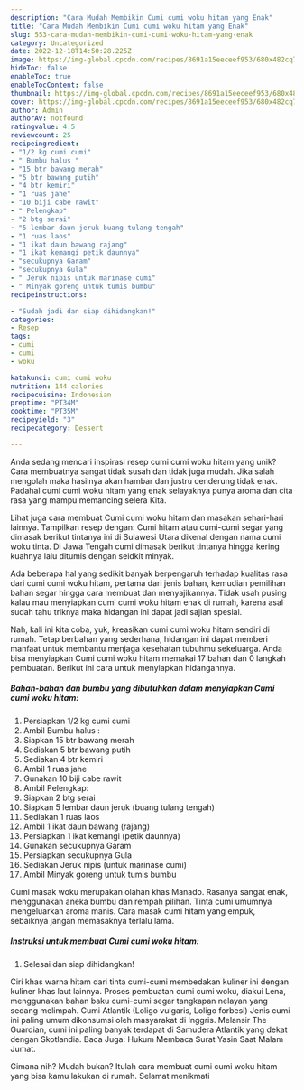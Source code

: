 ```yaml
---
description: "Cara Mudah Membikin Cumi cumi woku hitam yang Enak"
title: "Cara Mudah Membikin Cumi cumi woku hitam yang Enak"
slug: 553-cara-mudah-membikin-cumi-cumi-woku-hitam-yang-enak
category: Uncategorized
date: 2022-12-18T14:50:28.225Z
image: https://img-global.cpcdn.com/recipes/8691a15eeceef953/680x482cq70/cumi-cumi-woku-hitam-foto-resep-utama.jpg
hideToc: false
enableToc: true
enableTocContent: false
thumbnail: https://img-global.cpcdn.com/recipes/8691a15eeceef953/680x482cq70/cumi-cumi-woku-hitam-foto-resep-utama.jpg
cover: https://img-global.cpcdn.com/recipes/8691a15eeceef953/680x482cq70/cumi-cumi-woku-hitam-foto-resep-utama.jpg
author: Admin
authorAv: notfound
ratingvalue: 4.5
reviewcount: 25
recipeingredient:
- "1/2 kg cumi cumi"
- " Bumbu halus "
- "15 btr bawang merah"
- "5 btr bawang putih"
- "4 btr kemiri"
- "1 ruas jahe"
- "10 biji cabe rawit"
- " Pelengkap"
- "2 btg serai"
- "5 lembar daun jeruk buang tulang tengah"
- "1 ruas laos"
- "1 ikat daun bawang rajang"
- "1 ikat kemangi petik daunnya"
- "secukupnya Garam"
- "secukupnya Gula"
- " Jeruk nipis untuk marinase cumi"
- " Minyak goreng untuk tumis bumbu"
recipeinstructions:

- "Sudah jadi dan siap dihidangkan!"
categories:
- Resep
tags:
- cumi
- cumi
- woku

katakunci: cumi cumi woku 
nutrition: 144 calories
recipecuisine: Indonesian
preptime: "PT34M"
cooktime: "PT35M"
recipeyield: "3"
recipecategory: Dessert

---
```





Anda sedang mencari inspirasi resep cumi cumi woku hitam yang unik? Cara membuatnya sangat tidak susah dan tidak juga mudah. Jika salah mengolah maka hasilnya akan hambar dan justru cenderung tidak enak. Padahal cumi cumi woku hitam yang enak selayaknya punya aroma dan cita rasa yang mampu memancing selera Kita.





Lihat juga cara membuat Cumi cumi woku hitam dan masakan sehari-hari lainnya. Tampilkan resep dengan: Cumi hitam atau cumi-cumi segar yang dimasak berikut tintanya ini di Sulawesi Utara dikenal dengan nama cumi woku tinta. Di Jawa Tengah cumi dimasak berikut tintanya hingga kering kuahnya lalu ditumis dengan seidkit minyak.

Ada beberapa hal yang sedikit banyak berpengaruh terhadap kualitas rasa dari cumi cumi woku hitam, pertama dari jenis bahan, kemudian pemilihan bahan segar hingga cara membuat dan menyajikannya. Tidak usah pusing kalau mau menyiapkan cumi cumi woku hitam enak di rumah, karena asal sudah tahu triknya maka hidangan ini dapat jadi sajian spesial.






Nah, kali ini kita coba, yuk, kreasikan cumi cumi woku hitam sendiri di rumah. Tetap berbahan yang sederhana, hidangan ini dapat memberi manfaat untuk membantu menjaga kesehatan tubuhmu sekeluarga. Anda bisa menyiapkan Cumi cumi woku hitam memakai 17 bahan dan 0 langkah pembuatan. Berikut ini cara untuk menyiapkan hidangannya.

<!--inarticleads1-->

##### Bahan-bahan dan bumbu yang dibutuhkan dalam menyiapkan Cumi cumi woku hitam:

1. Persiapkan 1/2 kg cumi cumi
1. Ambil  Bumbu halus :
1. Siapkan 15 btr bawang merah
1. Sediakan 5 btr bawang putih
1. Sediakan 4 btr kemiri
1. Ambil 1 ruas jahe
1. Gunakan 10 biji cabe rawit
1. Ambil  Pelengkap:
1. Siapkan 2 btg serai
1. Siapkan 5 lembar daun jeruk (buang tulang tengah)
1. Sediakan 1 ruas laos
1. Ambil 1 ikat daun bawang (rajang)
1. Persiapkan 1 ikat kemangi (petik daunnya)
1. Gunakan secukupnya Garam
1. Persiapkan secukupnya Gula
1. Sediakan  Jeruk nipis (untuk marinase cumi)
1. Ambil  Minyak goreng untuk tumis bumbu


Cumi masak woku merupakan olahan khas Manado. Rasanya sangat enak, menggunakan aneka bumbu dan rempah pilihan. Tinta cumi umumnya mengeluarkan aroma manis. Cara masak cumi hitam yang empuk, sebaiknya jangan memasaknya terlalu lama. 

<!--inarticleads2-->

##### Instruksi untuk membuat Cumi cumi woku hitam:


1. Selesai dan siap dihidangkan!

Ciri khas warna hitam dari tinta cumi-cumi membedakan kuliner ini dengan kuliner khas laut lainnya. Proses pembuatan cumi cumi woku, diakui Lena, menggunakan bahan baku cumi-cumi segar tangkapan nelayan yang sedang melimpah. Cumi Atlantik (Loligo vulgaris, Loligo forbesi) Jenis cumi ini paling umum dikonsumsi oleh masyarakat di Inggris. Melansir The Guardian, cumi ini paling banyak terdapat di Samudera Atlantik yang dekat dengan Skotlandia. Baca Juga: Hukum Membaca Surat Yasin Saat Malam Jumat. 

Gimana nih? Mudah bukan? Itulah cara membuat cumi cumi woku hitam yang bisa kamu lakukan di rumah. Selamat menikmati
